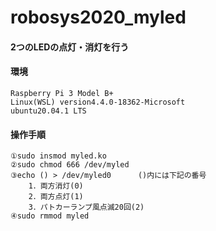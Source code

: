 # robosys2020_myled
####  2つのLEDの点灯・消灯を行う

#### 環境
	Raspberry Pi 3 Model B+ 
	Linux(WSL) version4.4.0-18362-Microsoft 
	ubuntu20.04.1 LTS


#### 操作手順
	①sudo insmod myled.ko
	②sudo chmod 666 /dev/myled 
	③echo () > /dev/myled0      ()内には下記の番号 
		1．両方消灯(0)
		2．両方点灯(1)
 		3．パトカーランプ風点滅20回(2)
	④sudo rmmod myled
